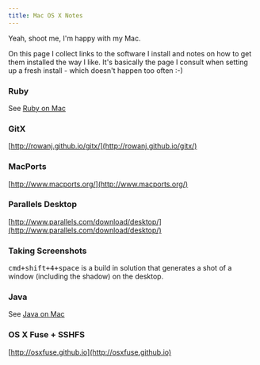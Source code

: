 ```yaml
---
title: Mac OS X Notes
---
```


Yeah, shoot me, I'm happy with my Mac.

On this page I collect links to the software I install and notes on how to get
them installed the way I like. It's basically the page I consult when setting
up a fresh install - which doesn't happen too often :-)

### Ruby
  See [Ruby on Mac](Ruby_on_Mac.html)

### GitX
  [http://rowanj.github.io/gitx/](http://rowanj.github.io/gitx/)

### MacPorts
  [http://www.macports.org/](http://www.macports.org/)

### Parallels Desktop
  [http://www.parallels.com/download/desktop/](http://www.parallels.com/download/desktop/)

### Taking Screenshots

<tt>cmd+shift+4+space</tt> is a build in solution that generates a shot of a
window (including the shadow) on the desktop.

### Java
  See [Java on Mac](Java_on_Mac.html)

### OS X Fuse + SSHFS
  [http://osxfuse.github.io](http://osxfuse.github.io)
